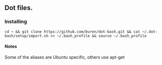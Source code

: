 ## Dot files.

### Installing
    cd ~ && git clone https://github.com/buren/dot-bash.git && cat ~/.dot-bash/setup/import.sh >> ~/.bash_profile && source ~/.bash_profile

#### Notes
  Some of the aliases are Ubuntu specific, others use apt-get

